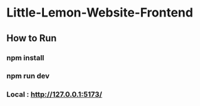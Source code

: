 # Little-Lemon-Website-Frontend

## How to Run

### npm install

### npm run dev

### Local :   http://127.0.0.1:5173/
